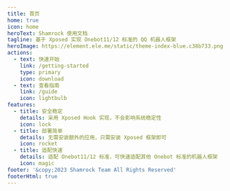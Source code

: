```yaml
---
title: 首页
home: true
icon: home
heroText: Shamrock 使用文档
tagline: 基于 Xposed 实现 Onebot11/12 标准的 QQ 机器人框架
heroImage: https://element.ele.me/static/theme-index-blue.c38b733.png
actions:
  - text: 快速开始
    link: /getting-started
    type: primary
    icon: download
  - text: 查看指南
    link: /guide
    icon: lightbulb
features:
  - title: 安全稳定
    details: 采用 Xposed Hook 实现，不会影响系统稳定性
    icon: lock
  - title: 部署简单
    details: 无需安装额外的应用，只需安装 Xposed 框架即可
    icon: rocket
  - title: 适配快速
    details: 适配 Onebot11/12 标准，可快速适配其他 Onebot 标准的机器人框架
    icon: magic
footer: '&copy;2023 Shamrock Team All Rights Reserved'
footerHtml: true
---
```

